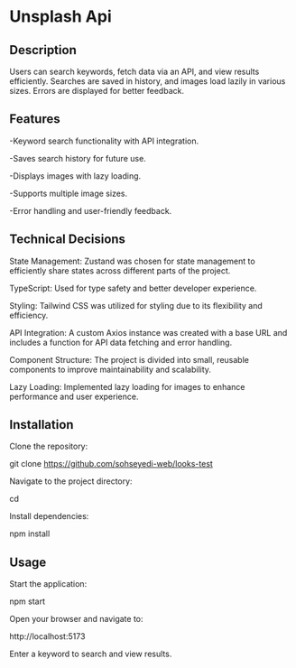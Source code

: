 # Unsplash Api

## Description
Users can search keywords, fetch data via an API, and view results efficiently. Searches are saved in history, and images load lazily in various sizes. Errors are displayed for better feedback.


## Features

-Keyword search functionality with API integration.

-Saves search history for future use.

-Displays images with lazy loading.

-Supports multiple image sizes.

-Error handling and user-friendly feedback.

## Technical Decisions

State Management: Zustand was chosen for state management to efficiently share states across different parts of the project.

TypeScript: Used for type safety and better developer experience.

Styling: Tailwind CSS was utilized for styling due to its flexibility and efficiency.

API Integration: A custom Axios instance was created with a base URL and includes a function for API data fetching and error handling.

Component Structure: The project is divided into small, reusable components to improve maintainability and scalability.

Lazy Loading: Implemented lazy loading for images to enhance performance and user experience.

## Installation

Clone the repository:

git clone <https://github.com/sohseyedi-web/looks-test>

Navigate to the project directory:

cd <project-folder>

Install dependencies:

npm install

## Usage

Start the application:

npm start

Open your browser and navigate to:

http://localhost:5173

Enter a keyword to search and view results.
